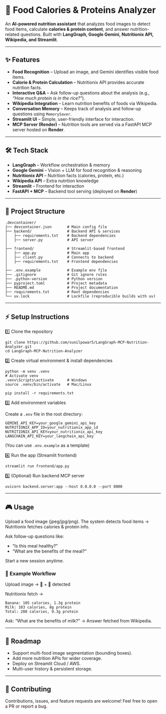 # 🥗 Food Calories & Proteins Analyzer

An **AI-powered nutrition assistant** that analyzes food images to detect food items, calculate **calories & protein content**, and answer nutrition-related questions.
Built with **LangGraph, Google Gemini, Nutritionix API, Wikipedia, and Streamlit**.

---

## ✨ Features

* **Food Recognition** – Upload an image, and Gemini identifies visible food items.
* **Calorie & Protein Calculation** – Nutritionix API provides accurate nutrition facts.
* **Interactive Q\&A** – Ask follow-up questions about the analysis (e.g., *“How much protein is in the rice?”*).
* **Wikipedia Integration** – Learn nutrition benefits of foods via Wikipedia.
* **Conversation Memory** – Keeps track of analysis and follow-up questions using `MemorySaver`.
* **Streamlit UI** – Simple, user-friendly interface for interaction.
* **MCP Server (Render)** – Nutrition tools are served via a FastAPI MCP server hosted on **Render**.

---

## 🛠 Tech Stack

* **LangGraph** – Workflow orchestration & memory
* **Google Gemini** – Vision + LLM for food recognition & reasoning
* **Nutritionix API** – Nutrition facts (calories, protein, etc.)
* **Wikipedia API** – Extra nutrition knowledge
* **Streamlit** – Frontend for interaction
* **FastAPI + MCP** – Backend tool serving (deployed on **Render**)

---

## 📂 Project Structure

```
.devcontainer/
├── devcontainer.json       # Main config file
├── backend/                # Backend API & services
│   ├── requirements.txt    # Backend dependencies
│   ├── server.py           # API server
│
├── frontend/               # Streamlit-based frontend
│   ├── app.py              # Main app
│   ├── client.py           # Connects to backend
│   ├── requirements.txt    # Frontend dependencies
│
├── .env.example            # Example env file
├── .gitignore              # Git ignore rules
├── .python-version         # Python version
├── pyproject.toml          # Project metadata
├── README.md               # Project documentation
├── requirements.txt        # Root dependencies
└── uv.lock                 # Lockfile (reproducible builds with uv)
```

---

## ⚡ Setup Instructions

1️⃣ Clone the repository

```
git clone https://github.com/sunilpowar5/LangGraph-MCP-Nutrition-Analyzer.git
cd LangGraph-MCP-Nutrition-Analyzer
```

2️⃣ Create virtual environment & install dependencies

```
python -m venv .venv
# Activate venv
.venv\Scripts\activate      # Windows
source .venv/bin/activate   # Mac/Linux

pip install -r requirements.txt
```

3️⃣ Add environment variables

Create a `.env` file in the root directory:

```
GEMINI_API_KEY=your_google_gemini_api_key
NUTRITIONIX_APP_ID=your_nutritionix_app_id
NUTRITIONIX_API_KEY=your_nutritionix_api_key
LANGCHAIN_API_KEY=your_langchain_api_key
```

(You can use `.env.example` as a template)

4️⃣ Run the app (Streamlit frontend)

```
streamlit run frontend/app.py
```

5️⃣ (Optional) Run backend MCP server

```
uvicorn backend.server:app --host 0.0.0.0 --port 8000
```

---

## 🎮 Usage

Upload a food image (jpeg/jpg/png).
The system detects food items → Nutritionix fetches calories & protein info.

Ask follow-up questions like:

* “Is this meal healthy?”
* “What are the benefits of the meal?”

Start a new session anytime.

### 📌 Example Workflow

Upload image → 🍌 + 🥛 detected

Nutritionix fetch →

```
Banana: 105 calories, 1.3g protein
Milk: 103 calories, 8g protein
Total: 208 calories, 9.3g protein
```

Ask: “What are the benefits of milk?” → Answer fetched from Wikipedia.

---

## 🚀 Roadmap

* Support multi-food image segmentation (bounding boxes).
* Add more nutrition APIs for wider coverage.
* Deploy on Streamlit Cloud / AWS.
* Multi-user history & persistent storage.

---

## 🤝 Contributing

Contributions, issues, and feature requests are welcome!
Feel free to open a PR or report a bug.
